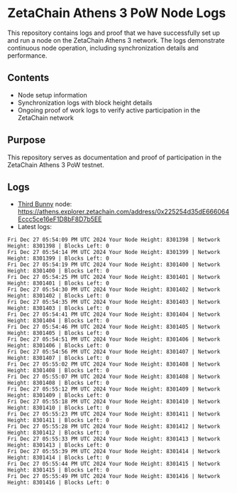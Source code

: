 # ZetaChain Athens 3 PoW Node Logs
This repository contains logs and proof that we have successfully set up and run a node on the ZetaChain Athens 3 network. The logs demonstrate continuous node operation, including synchronization details and performance.

## Contents
- Node setup information
- Synchronization logs with block height details
- Ongoing proof of work logs to verify active participation in the ZetaChain network

## Purpose
This repository serves as documentation and proof of participation in the ZetaChain Athens 3 PoW testnet.

## Logs

- [Third Bunny](https://thirdbunny.xyz/) node: https://athens.explorer.zetachain.com/address/0x225254d35dE666064Eccc5ce16eF1D8bF8D7b5EE
- Latest logs:
```
Fri Dec 27 05:54:09 PM UTC 2024 Your Node Height: 8301398 | Network Height: 8301398 | Blocks Left: 0
Fri Dec 27 05:54:14 PM UTC 2024 Your Node Height: 8301399 | Network Height: 8301399 | Blocks Left: 0
Fri Dec 27 05:54:19 PM UTC 2024 Your Node Height: 8301400 | Network Height: 8301400 | Blocks Left: 0
Fri Dec 27 05:54:25 PM UTC 2024 Your Node Height: 8301401 | Network Height: 8301401 | Blocks Left: 0
Fri Dec 27 05:54:30 PM UTC 2024 Your Node Height: 8301402 | Network Height: 8301402 | Blocks Left: 0
Fri Dec 27 05:54:35 PM UTC 2024 Your Node Height: 8301403 | Network Height: 8301403 | Blocks Left: 0
Fri Dec 27 05:54:41 PM UTC 2024 Your Node Height: 8301404 | Network Height: 8301404 | Blocks Left: 0
Fri Dec 27 05:54:46 PM UTC 2024 Your Node Height: 8301405 | Network Height: 8301405 | Blocks Left: 0
Fri Dec 27 05:54:51 PM UTC 2024 Your Node Height: 8301406 | Network Height: 8301406 | Blocks Left: 0
Fri Dec 27 05:54:56 PM UTC 2024 Your Node Height: 8301407 | Network Height: 8301407 | Blocks Left: 0
Fri Dec 27 05:55:02 PM UTC 2024 Your Node Height: 8301408 | Network Height: 8301408 | Blocks Left: 0
Fri Dec 27 05:55:07 PM UTC 2024 Your Node Height: 8301408 | Network Height: 8301408 | Blocks Left: 0
Fri Dec 27 05:55:12 PM UTC 2024 Your Node Height: 8301409 | Network Height: 8301409 | Blocks Left: 0
Fri Dec 27 05:55:18 PM UTC 2024 Your Node Height: 8301410 | Network Height: 8301410 | Blocks Left: 0
Fri Dec 27 05:55:23 PM UTC 2024 Your Node Height: 8301411 | Network Height: 8301411 | Blocks Left: 0
Fri Dec 27 05:55:28 PM UTC 2024 Your Node Height: 8301412 | Network Height: 8301412 | Blocks Left: 0
Fri Dec 27 05:55:33 PM UTC 2024 Your Node Height: 8301413 | Network Height: 8301413 | Blocks Left: 0
Fri Dec 27 05:55:39 PM UTC 2024 Your Node Height: 8301414 | Network Height: 8301414 | Blocks Left: 0
Fri Dec 27 05:55:44 PM UTC 2024 Your Node Height: 8301415 | Network Height: 8301415 | Blocks Left: 0
Fri Dec 27 05:55:49 PM UTC 2024 Your Node Height: 8301416 | Network Height: 8301416 | Blocks Left: 0
```
